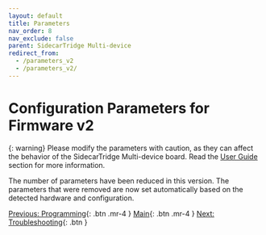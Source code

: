 ```yaml
---
layout: default
title: Parameters
nav_order: 8
nav_exclude: false
parent: SidecarTridge Multi-device
redirect_from:
  - /parameters_v2
  - /parameters_v2/
---
```


# Configuration Parameters for Firmware v2

{: warning}
Please modify the parameters with caution, as they can affect the behavior of the SidecarTridge Multi-device board. Read the [User Guide](/sidecartridge-multidevice/userguide_v2/) section for more information.

The number of parameters have been reduced in this version. The parameters that were removed are now set automatically based on the detected hardware and configuration.

[Previous: Programming](/sidecartridge-multidevice/programming/){: .btn .mr-4 }
[Main](/sidecartridge-multidevice/){: .btn .mr-4 }
[Next: Troubleshooting](/sidecartridge-multidevice/troubleshooting_v2/){: .btn }
